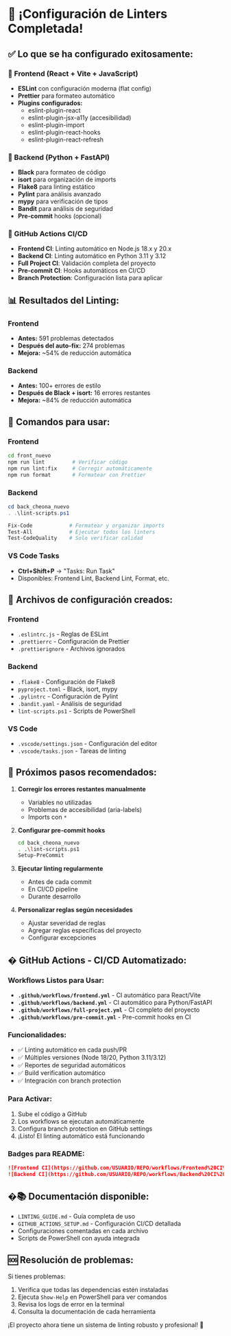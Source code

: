 # 🎉 ¡Configuración de Linters Completada! 

## ✅ Lo que se ha configurado exitosamente:

### 🎨 Frontend (React + Vite + JavaScript)
- **ESLint** con configuración moderna (flat config)
- **Prettier** para formateo automático
- **Plugins configurados:**
  - eslint-plugin-react
  - eslint-plugin-jsx-a11y (accesibilidad)
  - eslint-plugin-import
  - eslint-plugin-react-hooks
  - eslint-plugin-react-refresh

### 🐍 Backend (Python + FastAPI)
- **Black** para formateo de código
- **isort** para organización de imports
- **Flake8** para linting estático
- **Pylint** para análisis avanzado
- **mypy** para verificación de tipos
- **Bandit** para análisis de seguridad
- **Pre-commit** hooks (opcional)

### 🚀 GitHub Actions CI/CD
- **Frontend CI**: Linting automático en Node.js 18.x y 20.x
- **Backend CI**: Linting automático en Python 3.11 y 3.12
- **Full Project CI**: Validación completa del proyecto
- **Pre-commit CI**: Hooks automáticos en CI/CD
- **Branch Protection**: Configuración lista para aplicar

## 📊 Resultados del Linting:

### Frontend
- **Antes:** 591 problemas detectados
- **Después del auto-fix:** 274 problemas
- **Mejora:** ~54% de reducción automática

### Backend
- **Antes:** 100+ errores de estilo
- **Después de Black + isort:** 16 errores restantes
- **Mejora:** ~84% de reducción automática

## 🚀 Comandos para usar:

### Frontend
```bash
cd front_nuevo
npm run lint         # Verificar código
npm run lint:fix     # Corregir automáticamente
npm run format       # Formatear con Prettier
```

### Backend
```powershell
cd back_cheona_nuevo
. .\lint-scripts.ps1

Fix-Code            # Formatear y organizar imports
Test-All            # Ejecutar todos los linters
Test-CodeQuality    # Solo verificar calidad
```

### VS Code Tasks
- **Ctrl+Shift+P** → "Tasks: Run Task"
- Disponibles: Frontend Lint, Backend Lint, Format, etc.

## 🔧 Archivos de configuración creados:

### Frontend
- `.eslintrc.js` - Reglas de ESLint
- `.prettierrc` - Configuración de Prettier
- `.prettierignore` - Archivos ignorados

### Backend
- `.flake8` - Configuración de Flake8
- `pyproject.toml` - Black, isort, mypy
- `.pylintrc` - Configuración de Pylint
- `.bandit.yaml` - Análisis de seguridad
- `lint-scripts.ps1` - Scripts de PowerShell

### VS Code
- `.vscode/settings.json` - Configuración del editor
- `.vscode/tasks.json` - Tareas de linting

## 🎯 Próximos pasos recomendados:

1. **Corregir los errores restantes manualmente**
   - Variables no utilizadas
   - Problemas de accesibilidad (aria-labels)
   - Imports con `*`

2. **Configurar pre-commit hooks**
   ```bash
   cd back_cheona_nuevo
   . .\lint-scripts.ps1
   Setup-PreCommit
   ```

3. **Ejecutar linting regularmente**
   - Antes de cada commit
   - En CI/CD pipeline
   - Durante desarrollo

4. **Personalizar reglas según necesidades**
   - Ajustar severidad de reglas
   - Agregar reglas específicas del proyecto
   - Configurar excepciones

## � GitHub Actions - CI/CD Automatizado:

### Workflows Listos para Usar:
- **`.github/workflows/frontend.yml`** - CI automático para React/Vite
- **`.github/workflows/backend.yml`** - CI automático para Python/FastAPI
- **`.github/workflows/full-project.yml`** - CI completo del proyecto
- **`.github/workflows/pre-commit.yml`** - Pre-commit hooks en CI

### Funcionalidades:
- ✅ Linting automático en cada push/PR
- ✅ Múltiples versiones (Node 18/20, Python 3.11/3.12)
- ✅ Reportes de seguridad automáticos
- ✅ Build verification automático
- ✅ Integración con branch protection

### Para Activar:
1. Sube el código a GitHub
2. Los workflows se ejecutan automáticamente
3. Configura branch protection en GitHub settings
4. ¡Listo! El linting automático está funcionando

### Badges para README:
```markdown
![Frontend CI](https://github.com/USUARIO/REPO/workflows/Frontend%20CI%20-%20Lint%20&%20Format/badge.svg)
![Backend CI](https://github.com/USUARIO/REPO/workflows/Backend%20CI%20-%20Python%20Linting%20&%20Testing/badge.svg)
```

## �📚 Documentación disponible:

- `LINTING_GUIDE.md` - Guía completa de uso
- `GITHUB_ACTIONS_SETUP.md` - Configuración CI/CD detallada
- Configuraciones comentadas en cada archivo
- Scripts de PowerShell con ayuda integrada

## 🆘 Resolución de problemas:

Si tienes problemas:
1. Verifica que todas las dependencias estén instaladas
2. Ejecuta `Show-Help` en PowerShell para ver comandos
3. Revisa los logs de error en la terminal
4. Consulta la documentación de cada herramienta

¡El proyecto ahora tiene un sistema de linting robusto y profesional! 🎉
